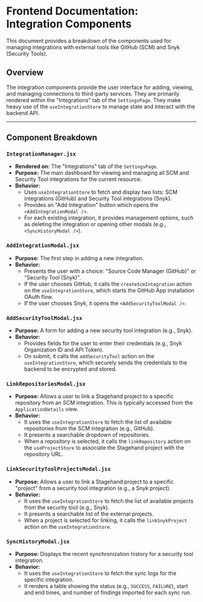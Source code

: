# Frontend Documentation: Integration Components

This document provides a breakdown of the components used for managing integrations with external tools like GitHub (SCM) and Snyk (Security Tools).

## Overview

The integration components provide the user interface for adding, viewing, and managing connections to third-party services. They are primarily rendered within the "Integrations" tab of the `SettingsPage`. They make heavy use of the `useIntegrationStore` to manage state and interact with the backend API.

---

## Component Breakdown

### `IntegrationManager.jsx`

*   **Rendered on:** The "Integrations" tab of the `SettingsPage`.
*   **Purpose:** The main dashboard for viewing and managing all SCM and Security Tool integrations for the current resource.
*   **Behavior:**
    *   Uses `useIntegrationStore` to fetch and display two lists: SCM integrations (GitHub) and Security Tool integrations (Snyk).
    *   Provides an "Add Integration" button which opens the `<AddIntegrationModal />`.
    *   For each existing integration, it provides management options, such as deleting the integration or opening other modals (e.g., `<SyncHistoryModal />`).

### `AddIntegrationModal.jsx`

*   **Purpose:** The first step in adding a new integration.
*   **Behavior:**
    *   Presents the user with a choice: "Source Code Manager (GitHub)" or "Security Tool (Snyk)".
    *   If the user chooses GitHub, it calls the `createScmIntegration` action on the `useIntegrationStore`, which starts the GitHub App installation OAuth flow.
    *   If the user chooses Snyk, it opens the `<AddSecurityToolModal />`.

### `AddSecurityToolModal.jsx`

*   **Purpose:** A form for adding a new security tool integration (e.g., Snyk).
*   **Behavior:**
    *   Provides fields for the user to enter their credentials (e.g., Snyk Organization ID and API Token).
    *   On submit, it calls the `addSecurityTool` action on the `useIntegrationStore`, which securely sends the credentials to the backend to be encrypted and stored.

### `LinkRepositoriesModal.jsx`

*   **Purpose:** Allows a user to link a Stagehand project to a specific repository from an SCM integration. This is typically accessed from the `ApplicationDetails` view.
*   **Behavior:**
    *   It uses the `useIntegrationStore` to fetch the list of available repositories from the SCM integration (e.g., GitHub).
    *   It presents a searchable dropdown of repositories.
    *   When a repository is selected, it calls the `linkRepository` action on the `useProjectStore` to associate the Stagehand project with the repository URL.

### `LinkSecurityToolProjectsModal.jsx`

*   **Purpose:** Allows a user to link a Stagehand project to a specific "project" from a security tool integration (e.g., a Snyk project).
*   **Behavior:**
    *   It uses the `useIntegrationStore` to fetch the list of available projects from the security tool (e.g., Snyk).
    *   It presents a searchable list of the external projects.
    *   When a project is selected for linking, it calls the `linkSnykProject` action on the `useIntegrationStore`.

### `SyncHistoryModal.jsx`

*   **Purpose:** Displays the recent synchronization history for a security tool integration.
*   **Behavior:**
    *   It uses the `useIntegrationStore` to fetch the sync logs for the specific integration.
    *   It renders a table showing the status (e.g., `SUCCESS`, `FAILURE`), start and end times, and number of findings imported for each sync run. 